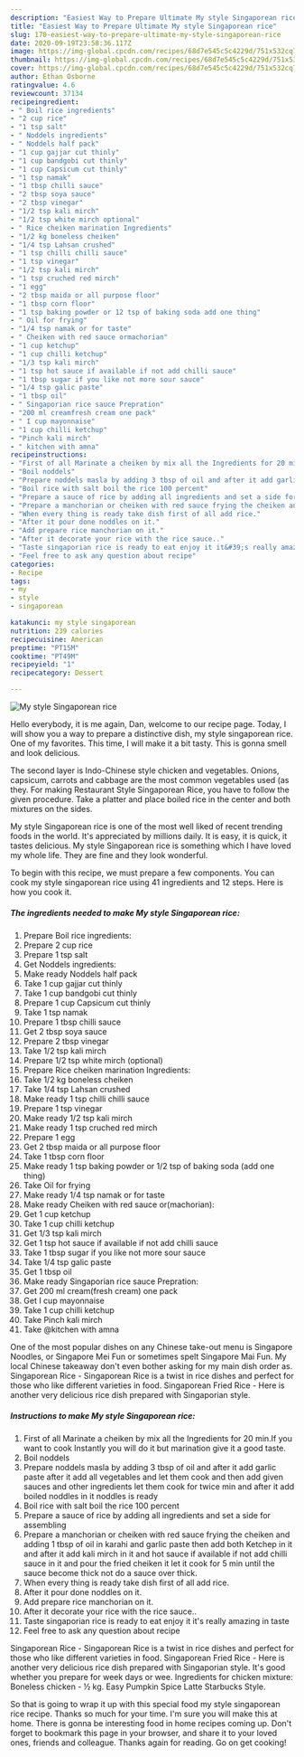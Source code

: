 ```yaml
---
description: "Easiest Way to Prepare Ultimate My style Singaporean rice"
title: "Easiest Way to Prepare Ultimate My style Singaporean rice"
slug: 170-easiest-way-to-prepare-ultimate-my-style-singaporean-rice
date: 2020-09-19T23:58:36.117Z
image: https://img-global.cpcdn.com/recipes/68d7e545c5c4229d/751x532cq70/my-style-singaporean-rice-recipe-main-photo.jpg
thumbnail: https://img-global.cpcdn.com/recipes/68d7e545c5c4229d/751x532cq70/my-style-singaporean-rice-recipe-main-photo.jpg
cover: https://img-global.cpcdn.com/recipes/68d7e545c5c4229d/751x532cq70/my-style-singaporean-rice-recipe-main-photo.jpg
author: Ethan Osborne
ratingvalue: 4.6
reviewcount: 37134
recipeingredient:
- " Boil rice ingredients"
- "2 cup rice"
- "1 tsp salt"
- " Noddels ingredients"
- " Noddels half pack"
- "1 cup gajjar cut thinly"
- "1 cup bandgobi cut thinly"
- "1 cup Capsicum cut thinly"
- "1 tsp namak"
- "1 tbsp chilli sauce"
- "2 tbsp soya sauce"
- "2 tbsp vinegar"
- "1/2 tsp kali mirch"
- "1/2 tsp white mirch optional"
- " Rice cheiken marination Ingredients"
- "1/2 kg boneless cheiken"
- "1/4 tsp Lahsan crushed"
- "1 tsp chilli chilli sauce"
- "1 tsp vinegar"
- "1/2 tsp kali mirch"
- "1 tsp cruched red mirch"
- "1 egg"
- "2 tbsp maida or all purpose floor"
- "1 tbsp corn floor"
- "1 tsp baking powder or 12 tsp of baking soda add one thing"
- " Oil for frying"
- "1/4 tsp namak or for taste"
- " Cheiken with red sauce ormachorian"
- "1 cup ketchup"
- "1 cup chilli ketchup"
- "1/3 tsp kali mirch"
- "1 tsp hot sauce if available if not add chilli sauce"
- "1 tbsp sugar if you like not more sour sauce"
- "1/4 tsp galic paste"
- "1 tbsp oil"
- " Singaporian rice sauce Prepration"
- "200 ml creamfresh cream one pack"
- " I cup mayonnaise"
- "1 cup chilli ketchup"
- "Pinch kali mirch"
- " kitchen with amna"
recipeinstructions:
- "First of all Marinate a cheiken by mix all the Ingredients for 20 min.If you want to cook Instantly you will do it but marination give it a good taste."
- "Boil noddels"
- "Prepare noddels masla by adding 3 tbsp of oil and after it add garlic paste after it add all vegetables and let them cook and then add given sauces and other ingredients let them cook for twice min and after it add boiled noddles in it noddles is ready"
- "Boil rice with salt boil the rice 100 percent"
- "Prepare a sauce of rice by adding all ingredients and set a side for assembling"
- "Prepare a manchorian or cheiken with red sauce frying the cheiken and adding 1 tbsp of oil in karahi and garlic paste then add both Ketchep in it and after it add kali mirch in it and hot sauce if available if not add chilli sauce in it and pour the fried cheiken it let it cook for 5 min until the sauce become thick not do a sauce over thick."
- "When every thing is ready take dish first of all add rice."
- "After it pour done noddles on it."
- "Add prepare rice manchorian on it."
- "After it decorate your rice with the rice sauce.."
- "Taste singaporian rice is ready to eat enjoy it it&#39;s really amazing in taste"
- "Feel free to ask any question about recipe"
categories:
- Recipe
tags:
- my
- style
- singaporean

katakunci: my style singaporean 
nutrition: 239 calories
recipecuisine: American
preptime: "PT15M"
cooktime: "PT49M"
recipeyield: "1"
recipecategory: Dessert

---
```



![My style Singaporean rice](https://img-global.cpcdn.com/recipes/68d7e545c5c4229d/751x532cq70/my-style-singaporean-rice-recipe-main-photo.jpg)

Hello everybody, it is me again, Dan, welcome to our recipe page. Today, I will show you a way to prepare a distinctive dish, my style singaporean rice. One of my favorites. This time, I will make it a bit tasty. This is gonna smell and look delicious.

The second layer is Indo-Chinese style chicken and vegetables. Onions, capsicum, carrots and cabbage are the most common vegetables used (as they. For making Restaurant Style Singaporean Rice, you have to follow the given procedure. Take a platter and place boiled rice in the center and both mixtures on the sides.

My style Singaporean rice is one of the most well liked of recent trending foods in the world. It's appreciated by millions daily. It is easy, it is quick, it tastes delicious. My style Singaporean rice is something which I have loved my whole life. They are fine and they look wonderful.


To begin with this recipe, we must prepare a few components. You can cook my style singaporean rice using 41 ingredients and 12 steps. Here is how you cook it.

<!--inarticleads1-->

##### The ingredients needed to make My style Singaporean rice:

1. Prepare  Boil rice ingredients:
1. Prepare 2 cup rice
1. Prepare 1 tsp salt
1. Get  Noddels ingredients:
1. Make ready  Noddels half pack
1. Take 1 cup gajjar cut thinly
1. Take 1 cup bandgobi cut thinly
1. Prepare 1 cup Capsicum cut thinly
1. Take 1 tsp namak
1. Prepare 1 tbsp chilli sauce
1. Get 2 tbsp soya sauce
1. Prepare 2 tbsp vinegar
1. Take 1/2 tsp kali mirch
1. Prepare 1/2 tsp white mirch (optional)
1. Prepare  Rice cheiken marination Ingredients:
1. Take 1/2 kg boneless cheiken
1. Take 1/4 tsp Lahsan crushed
1. Make ready 1 tsp chilli chilli sauce
1. Prepare 1 tsp vinegar
1. Make ready 1/2 tsp kali mirch
1. Make ready 1 tsp cruched red mirch
1. Prepare 1 egg
1. Get 2 tbsp maida or all purpose floor
1. Take 1 tbsp corn floor
1. Make ready 1 tsp baking powder or 1/2 tsp of baking soda (add one thing)
1. Take  Oil for frying
1. Make ready 1/4 tsp namak or for taste
1. Make ready  Cheiken with red sauce or(machorian):
1. Get 1 cup ketchup
1. Take 1 cup chilli ketchup
1. Get 1/3 tsp kali mirch
1. Get 1 tsp hot sauce if available if not add chilli sauce
1. Take 1 tbsp sugar if you like not more sour sauce
1. Take 1/4 tsp galic paste
1. Get 1 tbsp oil
1. Make ready  Singaporian rice sauce Prepration:
1. Get 200 ml cream(fresh cream) one pack
1. Get  I cup mayonnaise
1. Take 1 cup chilli ketchup
1. Take Pinch kali mirch
1. Take  @kitchen with amna


One of the most popular dishes on any Chinese take-out menu is Singapore Noodles, or Singapore Mei Fun or sometimes spelt Singapore Mai Fun. My local Chinese takeaway don&#39;t even bother asking for my main dish order as. Singaporean Rice - Singaporean Rice is a twist in rice dishes and perfect for those who like different varieties in food. Singaporean Fried Rice - Here is another very delicious rice dish prepared with Singaporian style. 

<!--inarticleads2-->

##### Instructions to make My style Singaporean rice:

1. First of all Marinate a cheiken by mix all the Ingredients for 20 min.If you want to cook Instantly you will do it but marination give it a good taste.
1. Boil noddels
1. Prepare noddels masla by adding 3 tbsp of oil and after it add garlic paste after it add all vegetables and let them cook and then add given sauces and other ingredients let them cook for twice min and after it add boiled noddles in it noddles is ready
1. Boil rice with salt boil the rice 100 percent
1. Prepare a sauce of rice by adding all ingredients and set a side for assembling
1. Prepare a manchorian or cheiken with red sauce frying the cheiken and adding 1 tbsp of oil in karahi and garlic paste then add both Ketchep in it and after it add kali mirch in it and hot sauce if available if not add chilli sauce in it and pour the fried cheiken it let it cook for 5 min until the sauce become thick not do a sauce over thick.
1. When every thing is ready take dish first of all add rice.
1. After it pour done noddles on it.
1. Add prepare rice manchorian on it.
1. After it decorate your rice with the rice sauce..
1. Taste singaporian rice is ready to eat enjoy it it&#39;s really amazing in taste
1. Feel free to ask any question about recipe


Singaporean Rice - Singaporean Rice is a twist in rice dishes and perfect for those who like different varieties in food. Singaporean Fried Rice - Here is another very delicious rice dish prepared with Singaporian style. It&#39;s good whether you prepare for week days or wee. Ingredients for chicken mixture: Boneless chicken - ½ kg. Easy Pumpkin Spice Latte Starbucks Style. 

So that is going to wrap it up with this special food my style singaporean rice recipe. Thanks so much for your time. I'm sure you will make this at home. There is gonna be interesting food in home recipes coming up. Don't forget to bookmark this page in your browser, and share it to your loved ones, friends and colleague. Thanks again for reading. Go on get cooking!
